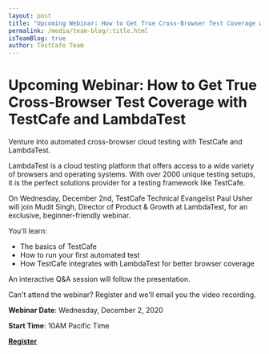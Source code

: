 ```yaml
---
layout: post
title: "Upcoming Webinar: How to Get True Cross-Browser Test Coverage with TestCafe and LambdaTest"
permalink: /media/team-blog/:title.html
isTeamBlog: true
author: TestCafe Team
---
```

# Upcoming Webinar: How to Get True Cross-Browser Test Coverage with TestCafe and LambdaTest

Venture into automated cross-browser cloud testing with TestCafe and LambdaTest.  

LambdaTest is a cloud testing platform that offers access to a wide variety of browsers and operating systems. With over 2000 unique testing setups, it is the perfect solutions provider for a testing framework like TestCafe.

On Wednesday, December 2nd, TestCafe Technical Evangelist Paul Usher will join Mudit Singh, Director of Product & Growth at LambdaTest, for an exclusive, beginner-friendly webinar.

<!--more-->

You'll learn:

* The basics of TestCafe
* How to run your first automated test
* How TestCafe integrates with LambdaTest for better browser coverage

An interactive Q&A session will follow the presentation.

Can't attend the webinar? Register and we'll email you the video recording.

**Webinar Date**: Wednesday, December 2, 2020

**Start Time**: 10AM Pacific Time

**[Register](https://www.lambdatest.com/webinar/how-to-get-true-cross-browser-test-coverage-with-testCafe-and-lambdatest-webinar)**